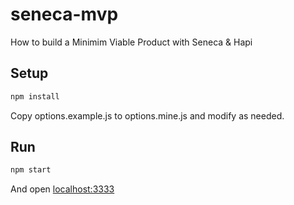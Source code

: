 seneca-mvp
==========

How to build a Minimim Viable Product with Seneca & Hapi

## Setup

```bash
npm install
```

Copy options.example.js to options.mine.js and modify as needed.


## Run

```bash
npm start
```

And open [localhost:3333](http://localhost:3333)


